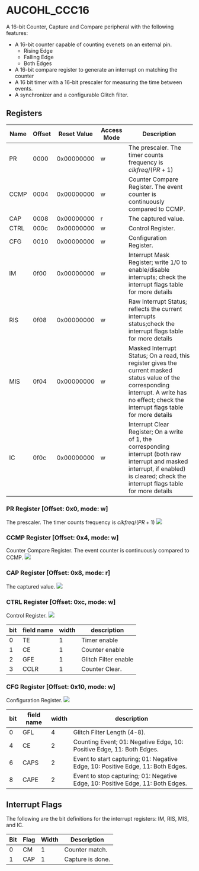 # AUCOHL_CCC16

A 16-bit Counter, Capture and Compare peripheral with the following features:
- A 16-bit counter capable of counting evenets on an external pin.
  - Rising Edge
  - Falling Edge
  - Both Edges
- A 16-bit compare register to generate an interrupt on matching the counter
- A 16 bit timer with a 16-bit prescaler for measuring the time between events.
- A synchronizer and a configurable Glitch filter.

## Registers

|Name|Offset|Reset Value|Access Mode|Description|
|---|---|---|---|---|
|PR|0000|0x00000000|w|The prescaler. The timer counts frequency is $clk freq/(PR+1)$|
|CCMP|0004|0x00000000|w|Counter Compare Register. The event counter is continuously compared to CCMP.|
|CAP|0008|0x00000000|r|The captured value.|
|CTRL|000c|0x00000000|w|Control Register.|
|CFG|0010|0x00000000|w|Configuration Register.|
|IM|0f00|0x00000000|w|Interrupt Mask Register; write 1/0 to enable/disable interrupts; check the interrupt flags table for more details|
|RIS|0f08|0x00000000|w|Raw Interrupt Status; reflects the current interrupts status;check the interrupt flags table for more details|
|MIS|0f04|0x00000000|w|Masked Interrupt Status; On a read, this register gives the current masked status value of the corresponding interrupt. A write has no effect; check the interrupt flags table for more details|
|IC|0f0c|0x00000000|w|Interrupt Clear Register; On a write of 1, the corresponding interrupt (both raw interrupt and masked interrupt, if enabled) is cleared; check the interrupt flags table for more details|

### PR Register [Offset: 0x0, mode: w]

The prescaler. The timer counts frequency is $clk freq/(PR+1)$
<img src="https://svg.wavedrom.com/{reg:[{name:'PR', bits:16},{bits: 16}], config: {lanes: 2, hflip: true}} "/>


### CCMP Register [Offset: 0x4, mode: w]

Counter Compare Register. The event counter is continuously compared to CCMP.
<img src="https://svg.wavedrom.com/{reg:[{name:'CCMP', bits:16},{bits: 16}], config: {lanes: 2, hflip: true}} "/>


### CAP Register [Offset: 0x8, mode: r]

The captured value.
<img src="https://svg.wavedrom.com/{reg:[{name:'CAP', bits:16},{bits: 16}], config: {lanes: 2, hflip: true}} "/>


### CTRL Register [Offset: 0xc, mode: w]

Control Register.
<img src="https://svg.wavedrom.com/{reg:[{name:'TE', bits:1},{name:'CE', bits:1},{name:'GFE', bits:1},{name:'CCLR', bits:1},{bits: 28}], config: {lanes: 2, hflip: true}} "/>

|bit|field name|width|description|
|---|---|---|---|
|0|TE|1|Timer enable|
|1|CE|1|Counter enable|
|2|GFE|1|Glitch Filter enable|
|3|CCLR|1|Counter Clear.|


### CFG Register [Offset: 0x10, mode: w]

Configuration Register.
<img src="https://svg.wavedrom.com/{reg:[{name:'GFL', bits:4},{name:'CE', bits:2},{name:'CAPS', bits:2},{name:'CAPE', bits:2},{bits: 22}], config: {lanes: 2, hflip: true}} "/>

|bit|field name|width|description|
|---|---|---|---|
|0|GFL|4|Glitch Filter Length (4-8).|
|4|CE|2|Counting Event; 01: Negative Edge, 10: Positive Edge, 11: Both Edges.|
|6|CAPS|2|Event to start capturing; 01: Negative Edge, 10: Positive Edge, 11: Both Edges.|
|8|CAPE|2|Event to stop capturing; 01: Negative Edge, 10: Positive Edge, 11: Both Edges.|


## Interrupt Flags


The following are the bit definitions for the interrupt registers: IM, RIS, MIS, and IC.

|Bit|Flag|Width|Description|
|---|---|---|---|
|0|CM|1|Counter match.|
|1|CAP|1|Capture is done.|
